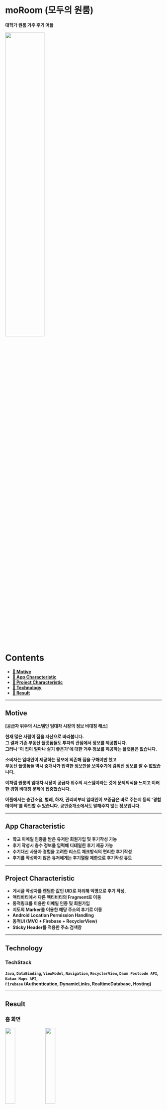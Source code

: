 
# moRoom (모두의 원룸)
<b>대학가 원룸 거주 후기 어플</br>

<p align="left">
<img width="50%" src="https://github.com/Ji4017/moRoom-Android/assets/90889656/917a27b5-9811-4173-ae97-d919208eabe3">
</p>

# Contents
- <b> <a href="#1"> 🔗 Motive </a> </b>
- <b> <a href="#2"> 🔗 App Characteristic </a> </b>
- <b> <a href="#3"> 🔗 Project Characteristic </a> </b>
- <b> <a href="#4"> 🔗 Technology </a> </b>
- <b> <a href="#5"> 🔗 Result </a> </b>

<hr>

<h2 id="1">
    <b>Motive</b>
</h2>

[공급자 위주의 시스템인 임대차 시장의 정보 비대칭 해소]

현재 많은 사람이 집을 자산으로 바라봅니다.  
그 결과 기존 부동산 플랫폼들도 투자의 관점에서 정보를 제공합니다.  
그러나 '이 집이 얼마나 살기 좋은가'에 대한 거주 정보를 제공하는 플랫폼은 없습니다.

소비자는 임대인이 제공하는 정보에 의존해 집을 구해야만 했고  
부동산 플랫폼들 역시 중개사가 입력한 정보만을 보여주기에 감춰진 정보를 알 수 없었습니다.

이처럼 원룸의 임대차 시장이 공급자 위주의 시스템이라는 것에 문제의식을 느끼고 이러한 경험 비대칭 문제에 집중했습니다.

어플에서는 층간소음, 벌레, 하자, 관리비부터 임대인이 보증금은 바로 주는지 등의 '경험 데이터'를 확인할 수 있습니다. 공인중개소에서도 말해주지 않는 정보입니다.

<hr>

<h2 id="2">
    <b>App Characteristic</b>
</h2>

- 학교 이메일 인증을 받은 유저만 회원가입 및 후기작성 가능
- 후기 작성시 층수 정보를 입력해 디테일한 후기 제공 가능
- 수기대신 사용자 경험을 고려한 리스트 체크방식의 편리한 후기작성
- 후기를 작성하지 않은 유저에게는 후기열람 제한으로 후기작성 유도

<hr>

<h2 id="3">
    <b>Project Characteristic</b>
</h2>

- 게시글 작성자를 랜덤한 값인 UID로 처리해 익명으로 후기 작성,
- 액티비티에서 다른 액티비티의 Fragment로 이동
- 동적링크를 이용한 이메일 인증 및 회원가입
- 지도의 Marker를 이용한 해당 주소의 후기로 이동
- Android Location Permission Handling
- 동적UI (MVC + Firebase + RecyclerView)
- Sticky Header를 적용한 주소 검색창

<hr>

<h2 id="4">
    <b>Technology</b>
</h2>

### TechStack
`Java`, `DataBinding`, `ViewModel`, `Navigation`, `RecyclerView`, `Daum Postcode API`, `Kakao Maps API`,  
`Firebase` (Authentication, DynamicLinks, RealtimeDatabase, Hosting)

<hr>

<h2 id="5">
    <b>Result</b>
</h2>

<h3 align="left">홈 화면</h3>

<p align="left">
<img width="25%" src="https://github.com/Ji4017/moRoom-Android/assets/90889656/ad886007-ce32-4730-bf1b-4bff4eaffdf7">
<img width="25%" src="https://github.com/Ji4017/moRoom-Android/assets/90889656/5e92bb7d-0015-4fb9-9283-7a10a3afedeb">
</p>
<br>

<h3 align="left">지도</h3>
<p align="left">
<img width="25%" src="https://github.com/Ji4017/moRoom-Android/assets/90889656/1f711475-a281-4339-bbb4-30fa292d2181">
<img width="25%" src="https://github.com/Ji4017/moRoom-Android/assets/90889656/62a6d37b-4a5e-46cf-b5cd-a9259588f992">
</p>
<br>

<h3 align="left">검색</h3>
<p align="left">
<img width="25%" src="https://github.com/Ji4017/moRoom-Android/assets/90889656/d503bb86-e7be-49db-92f3-80620f6b87e2">
<img width="25%" src="https://github.com/Ji4017/moRoom-Android/assets/90889656/cdf1215b-bc91-4696-8151-3f4a0e929ebc">
</p>
<br>

<h3 align="left">후기 작성</h3>
<p align="left">
<img width="25%" src="https://github.com/Ji4017/moRoom-Android/assets/90889656/14c2dd5b-3fa1-48a3-94bf-e7349cf4bbae">
</p>
<br>

<h3 align="left">로그인</h3>
<p align="left">
<img width="25%" src="https://github.com/Ji4017/moRoom-Android/assets/90889656/d1a99bd1-4110-4c3d-bbb6-70a96200ca70">
<img width="25%" src="https://github.com/Ji4017/moRoom-Android/assets/90889656/f9aab642-6a01-42c8-be63-6e64ce3d6994">
</p>
<br>

<h3 align="left">회원가입</h3>
<p align="left">
<img width="25%" src="https://github.com/Ji4017/moRoom-Android/assets/90889656/3ec00b17-ca62-43ee-84c3-589f0a331dad">
<img width="25%" src="https://github.com/Ji4017/moRoom-Android/assets/90889656/49b3b3e0-96a3-4cda-b1fa-63e36b1b3d40">
<img width="25%" src="https://github.com/Ji4017/moRoom-Android/assets/90889656/f5e3ec93-b736-4903-ad51-7f46e82b1a34">
</p>

